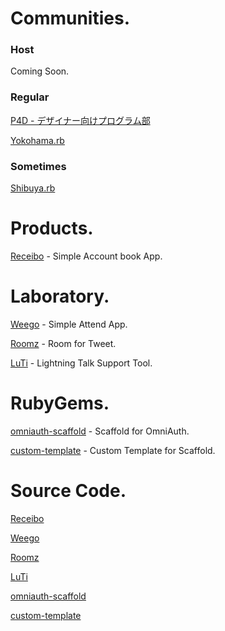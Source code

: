 # Communities.

### Host

Coming Soon.

### Regular

<a href="http://prog4designer.heroku.com/" target="_blank">P4D - デザイナー向けプログラム部</a>

<a href="http://bukt.org/groups/3" target="_blank">Yokohama.rb</a>

### Sometimes

<a href="https://www.facebook.com/groups/shibuya.rb/" target="_blank">Shibuya.rb</a>

# Products.

<a href="https://receibo.heroku.com/" target="_blank">Receibo</a> - Simple Account book App.

# Laboratory.

<a href="https://weego.heroku.com/" target="_blank">Weego</a> - Simple Attend App.

<a href="https://roomz.heroku.com/" target="_blank">Roomz</a> - Room for Tweet.

<a href="https://luti.heroku.com/" target="_blank">LuTi</a> - Lightning Talk Support Tool.

# RubyGems.

<a href="https://rubygems.org/gems/omniauth-scaffold" target="_blank">omniauth-scaffold</a> - Scaffold for OmniAuth.

<a href="https://rubygems.org/gems/custom-template" target="_blank">custom-template</a> - Custom Template for Scaffold.

# Source Code.

<a href="https://github.com/shu0115/receibo" target="_blank">Receibo</a>

<a href="https://github.com/shu0115/weego" target="_blank">Weego</a>

<a href="https://github.com/shu0115/roomz01" target="_blank">Roomz</a>

<a href="https://github.com/shu0115/luti" target="_blank">LuTi</a>

<a href="https://github.com/shu0115/omniauth-scaffold" target="_blank">omniauth-scaffold</a>

<a href="https://github.com/shu0115/custom-template" target="_blank">custom-template</a>
